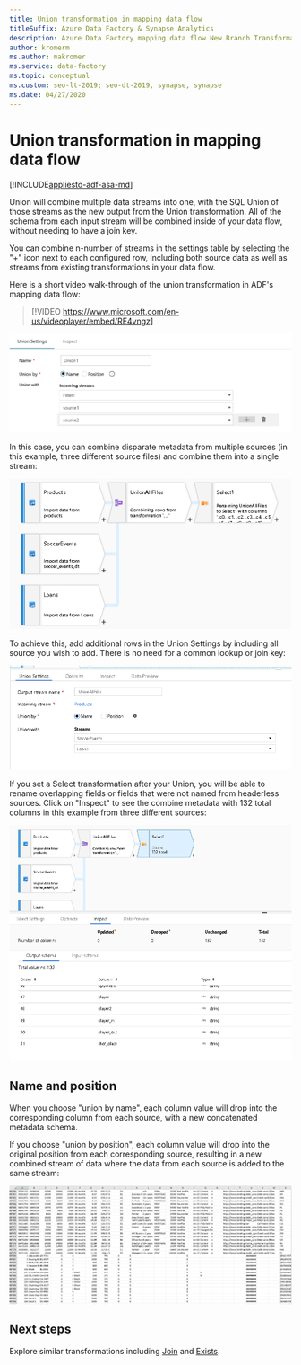 ```yaml
---
title: Union transformation in mapping data flow
titleSuffix: Azure Data Factory & Synapse Analytics
description: Azure Data Factory mapping data flow New Branch Transformation
author: kromerm
ms.author: makromer
ms.service: data-factory
ms.topic: conceptual
ms.custom: seo-lt-2019; seo-dt-2019, synapse, synapse
ms.date: 04/27/2020
---
```


# Union transformation in mapping data flow

[!INCLUDE[appliesto-adf-asa-md](includes/appliesto-adf-asa-md.md)]

Union will combine multiple data streams into one, with the SQL Union of those streams as the new output from the Union transformation. All of the schema from each input stream will be combined inside of your data flow, without needing to have a join key.

You can combine n-number of streams in the settings table by selecting the "+" icon next to each configured row, including both source data as well as streams from existing transformations in your data flow.

Here is a short video walk-through of the union transformation in ADF's mapping data flow:

> [!VIDEO https://www.microsoft.com/en-us/videoplayer/embed/RE4vngz]

![Union transformation](media/data-flow/union.png "Union")

In this case, you can combine disparate metadata from multiple sources (in this example, three different source files) and combine them into a single stream:

![Union transformation overview](media/data-flow/union111.png "Union 1")

To achieve this, add additional rows in the Union Settings by including all source you wish to add. There is no need for a common lookup or join key:

![Union transformation settings](media/data-flow/unionsettings.png "Union settings")

If you set a Select transformation after your Union, you will be able to rename overlapping fields or fields that were not named from headerless sources. Click on "Inspect" to see the combine metadata with 132 total columns in this example from three different sources:

![Union transformation final](media/data-flow/union333.png "Union 3")

## Name and position

When you choose "union by name", each column value will drop into the corresponding column from each source, with a new concatenated metadata schema.

If you choose "union by position", each column value will drop into the original position from each corresponding source, resulting in a new combined stream of data where the data from each source is added to the same stream:

![Union output](media/data-flow/unionoutput.png "Union Output")

## Next steps

Explore similar transformations including [Join](data-flow-join.md) and [Exists](data-flow-exists.md).
